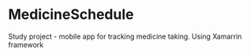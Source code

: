 # MedicineSchedule

Study project - mobile app for tracking medicine taking.
Using Xamarrin framework
